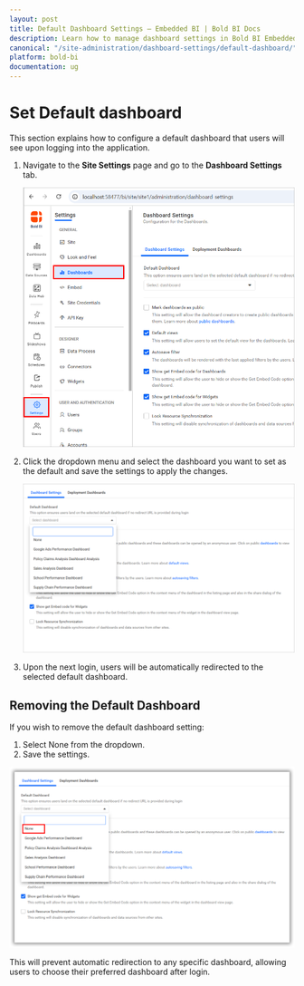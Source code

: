 ```yaml
---
layout: post
title: Default Dashboard Settings – Embedded BI | Bold BI Docs
description: Learn how to manage dashboard settings in Bold BI Embedded, including setting your default dashboard upon login, for a personalized and efficient experience.
canonical: "/site-administration/dashboard-settings/default-dashboard/"
platform: bold-bi
documentation: ug
---
```


# Set Default dashboard

This section explains how to configure a default dashboard that users will see upon logging into the application.

1. Navigate to the **Site Settings** page and go to the **Dashboard Settings** tab.

   ![Dashboard settings page](/static/assets/site-administration/images/dashboard-settings-menu.png#width=60%)

2. Click the dropdown menu and select the dashboard you want to set as the default and save the settings to apply the changes.

   ![Default dashboard dropdown](/static/assets/site-administration/images/default-dashboard.png#width=60%)

3. Upon the next login, users will be automatically redirected to the selected default dashboard.

## Removing the Default Dashboard

If you wish to remove the default dashboard setting:

1. Select None from the dropdown.
2. Save the settings.

![Disable the default dashboard](/static/assets/site-administration/images/disable-default-dashboard.png#width=60%)

This will prevent automatic redirection to any specific dashboard, allowing users to choose their preferred dashboard after login.